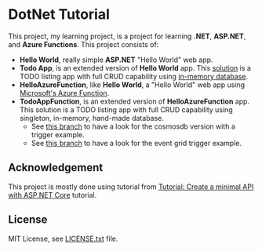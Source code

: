 
# DotNet Tutorial
This project, my learning project, is a project for learning **.NET**,
**ASP.NET**, and **Azure Functions**. This project consists of:
- **Hello World**, really simple **ASP.NET** "Hello World" web app.
- **Todo App**, is an extended version of **Hello World** app. This
[solution](https://learn.microsoft.com/en-us/visualstudio/ide/solutions-and-projects-in-visual-studio?view=vs-2022#solutions)
is a TODO listing app with full CRUD capability using
[in-memory database](https://learn.microsoft.com/en-us/ef/core/providers/in-memory/?tabs=dotnet-core-cli).
- **HelloAzureFunction**, like **Hello World**, a "Hello World" web app using
[Microsoft's Azure Function](https://learn.microsoft.com/en-us/azure/azure-functions/functions-develop-vs?tabs=isolated-process).
- **TodoAppFunction**, is an extended version of **HelloAzureFunction** app.
This solution is a TODO listing app with full CRUD capability using singleton,
in-memory, hand-made database. 
  - See [this branch](https://github.com/ariqbasyar/DotNet-Tutorial/tree/assignment-2-todoapp-cosmos/TodoAppFunction) to have a look for the cosmosdb version with a trigger example.
  - See [this branch](https://github.com/ariqbasyar/DotNet-Tutorial/tree/assignment-3-todoapp-reminder/TodoAppFunction) to have a look for the event grid trigger example.


## Acknowledgement
This project is mostly done using tutorial from
[Tutorial: Create a minimal API with ASP.NET Core](https://learn.microsoft.com/en-us/aspnet/core/tutorials/min-web-api?view=aspnetcore-8.0&tabs=visual-studio)
tutorial.

## License
MIT License, see [LICENSE.txt](LICENSE.txt) file.

